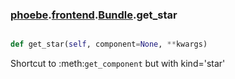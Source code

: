 ### [phoebe](phoebe.md).[frontend](frontend.md).[Bundle](Bundle.md).get_star

```py

def get_star(self, component=None, **kwargs)

```



Shortcut to :meth:`get_component` but with kind='star'

